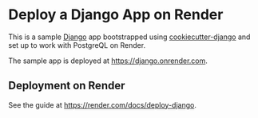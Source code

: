 # Deploy a Django App on Render

This is a sample [Django](https://www.djangoproject.com/) app bootstrapped using [cookiecutter-django](https://github.com/pydanny/cookiecutter-django) and set up to work with PostgreQL on Render.

The sample app is deployed at https://django.onrender.com.

## Deployment on Render

See the guide at https://render.com/docs/deploy-django.
